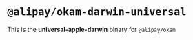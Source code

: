 # `@alipay/okam-darwin-universal`

This is the **universal-apple-darwin** binary for `@alipay/okam`
